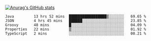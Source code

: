 [![Anurag's GitHub stats](https://github-readme-stats.vercel.app/api?username=sebasphere&count_private=true&theme=tokyonight)](https://github.com/anuraghazra/github-readme-stats)

<!--START_SECTION:waka-->
```text
Java         13 hrs 52 mins  █████████████████▒░░░░░░░   69.65 % 
JSON         4 hrs 45 mins   ██████░░░░░░░░░░░░░░░░░░░   23.85 % 
Groovy       48 mins         █░░░░░░░░░░░░░░░░░░░░░░░░   04.09 % 
Properties   22 mins         ▒░░░░░░░░░░░░░░░░░░░░░░░░   01.92 % 
TypeScript   2 mins          ░░░░░░░░░░░░░░░░░░░░░░░░░   00.21 % 
```
<!--END_SECTION:waka-->
